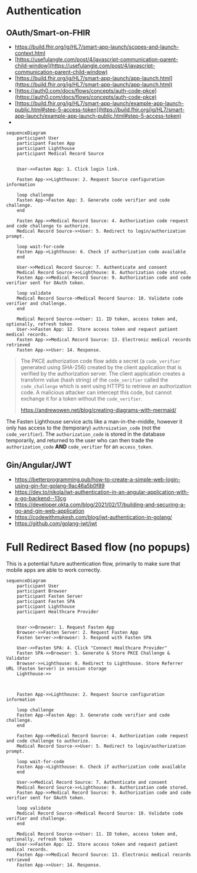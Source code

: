 # Authentication

## OAuth/Smart-on-FHIR
- https://build.fhir.org/ig/HL7/smart-app-launch/scopes-and-launch-context.html
- [https://usefulangle.com/post/4/javascript-communication-parent-child-window](https://usefulangle.com/post/4/javascript-communication-parent-child-window)
- [https://build.fhir.org/ig/HL7/smart-app-launch/app-launch.html](https://build.fhir.org/ig/HL7/smart-app-launch/app-launch.html)
- [https://auth0.com/docs/flows/concepts/auth-code-pkce](https://auth0.com/docs/flows/concepts/auth-code-pkce)
- [https://build.fhir.org/ig/HL7/smart-app-launch/example-app-launch-public.html#step-5-access-token](https://build.fhir.org/ig/HL7/smart-app-launch/example-app-launch-public.html#step-5-access-token)
- 



```mermaid
sequenceDiagram
    participant User
    participant Fasten App
    participant Lighthouse
    participant Medical Record Source
	

    User->>Fasten App: 1. Click login link.

	Fasten App->>Lighthouse: 2. Request Source configuration information

    loop challenge
    Fasten App->Fasten App: 3. Generate code verifier and code challenge.
    end
    
    Fasten App->>Medical Record Source: 4. Authorization code request and code challenge to authorize.
    Medical Record Source->>User: 5. Redirect to login/authorization prompt.

	loop wait-for-code
    Fasten App->Lighthouse: 6. Check if authorization code available
    end

    User->>Medical Record Source: 7. Authenticate and consent
    Medical Record Source->>Lighthouse: 8. Authorization code stored.
    Fasten App->>Medical Record Source: 9. Authorization code and code verifier sent for OAuth token.
    
    loop validate
    Medical Record Source->Medical Record Source: 10. Validate code verifier and challenge.
    end
    
    Medical Record Source->>User: 11. ID token, access token and, optionally, refresh token
    User->>Fasten App: 12. Store access token and request patient medical records.
    Fasten App->>Medical Record Source: 13. Electronic medical records retrieved
    Fasten App->>User: 14. Response.

```





> The PKCE authorization code flow adds a secret (a `code_verifier` generated using SHA-256) created by the client application that is verified by the authorization server. The client application creates a transform value (hash string) of the `code_verifier` called the `code_challenge` which is sent using HTTPS to retrieve an authorization code. A malicious attacker can intercept this code, but cannot exchange it for a token without the `code_verifier`.
> 
> https://andrewowen.net/blog/creating-diagrams-with-mermaid/

The Fasten Lighthouse service acts like a man-in-the-middle, however it only has access to the (temporary) `authroization_code` (not the `code_verifier`). The `authorization_code` is stored in the database temporarily, and returned to the user who can then trade the `authorization_code` **AND** `code_verifier` for an `access_token`.


## Gin/Angular/JWT
- https://betterprogramming.pub/how-to-create-a-simple-web-login-using-gin-for-golang-9ac46a5b0f89
- https://dev.to/nikola/jwt-authentication-in-an-angular-application-with-a-go-backend--13cg
- https://developer.okta.com/blog/2021/02/17/building-and-securing-a-go-and-gin-web-application
- https://codewithmukesh.com/blog/jwt-authentication-in-golang/
- https://github.com/golang-jwt/jwt



# Full Redirect Based flow (no popups)
This is a potential future authentication flow, primarily to make sure that mobile apps are able to work correctly. 


```mermaid
sequenceDiagram
    participant User
    participant Browser
    participant Fasten Server
    participant Fasten SPA
    participant Lighthouse
    participant Healthcare Provider
	

    User->>Browser: 1. Request Fasten App
    Browser->>Fasten Server: 2. Request Fasten App
    Fasten Server->>Browser: 3. Respond with Fasten SPA

	User->>Fasten SPA: 4. Click "Connect Healthcare Provider"
	Fasten SPA->>Browser: 5. Generate & Store PKCE Challenge & Validator 
	Browser->>Lighthouse: 6. Redirect to Lighthouse. Store Referrer URL (Fasten Server) in session storage
	Lighthouse->>

	

	Fasten App->>Lighthouse: 2. Request Source configuration information

    loop challenge
    Fasten App->Fasten App: 3. Generate code verifier and code challenge.
    end
    
    Fasten App->>Medical Record Source: 4. Authorization code request and code challenge to authorize.
    Medical Record Source->>User: 5. Redirect to login/authorization prompt.

	loop wait-for-code
    Fasten App->Lighthouse: 6. Check if authorization code available
    end

    User->>Medical Record Source: 7. Authenticate and consent
    Medical Record Source->>Lighthouse: 8. Authorization code stored.
    Fasten App->>Medical Record Source: 9. Authorization code and code verifier sent for OAuth token.
    
    loop validate
    Medical Record Source->Medical Record Source: 10. Validate code verifier and challenge.
    end
    
    Medical Record Source->>User: 11. ID token, access token and, optionally, refresh token
    User->>Fasten App: 12. Store access token and request patient medical records.
    Fasten App->>Medical Record Source: 13. Electronic medical records retrieved
    Fasten App->>User: 14. Response.

```
